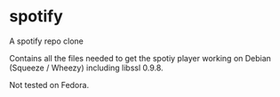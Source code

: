 spotify
=======

A spotify repo clone

Contains all the files needed to get the spotiy player working on Debian (Squeeze / Wheezy) including libssl 0.9.8.

Not tested on Fedora.
